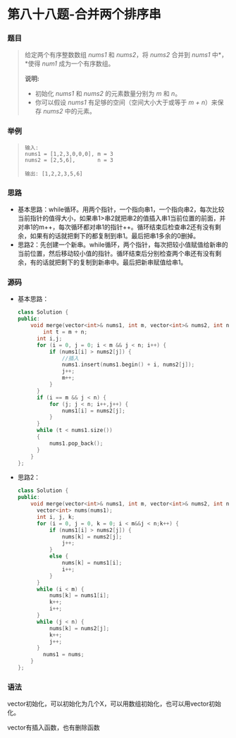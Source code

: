 # 第八十八题-合并两个排序串

### 题目

> 给定两个有序整数数组 *nums1* 和 *nums2*，将 *nums2* 合并到 *nums1* 中*，*使得 *num1* 成为一个有序数组。
>
> **说明:**
>
> - 初始化 *nums1* 和 *nums2* 的元素数量分别为 *m* 和 *n*。
> - 你可以假设 *nums1* 有足够的空间（空间大小大于或等于 *m + n*）来保存 *nums2* 中的元素。

### 举例

> ```
> 输入:
> nums1 = [1,2,3,0,0,0], m = 3
> nums2 = [2,5,6],       n = 3
> 
> 输出: [1,2,2,3,5,6]
> ```

### 思路

* 基本思路：while循环。用两个指针，一个指向串1，一个指向串2，每次比较当前指针的值得大小，如果串1>串2就把串2的值插入串1当前位置的前面，并对串1的m++，每次循环都对串1的指针++。循环结束后检查串2还有没有剩余，如果有的话就把剩下的都复制到串1。最后把串1多余的0删掉。
* 思路2：先创建一个新串。while循环，两个指针，每次把较小值赋值给新串的当前位置，然后移动较小值的指针。循环结束后分别检查两个串还有没有剩余，有的话就把剩下的复制到新串中。最后把新串赋值给串1。

### 源码

* 基本思路：

  ```c++
  class Solution {
  public:
      void merge(vector<int>& nums1, int m, vector<int>& nums2, int n) {
          int t = m + n;
  		int i,j;
  		for (i = 0, j = 0; i < m && j < n; i++) {
  			if (nums1[i] > nums2[j]) {
  				//插入
  				nums1.insert(nums1.begin() + i, nums2[j]);
  				j++;
  				m++;
  			}
  		}
  		if (i == m && j < n) {
  			for (j; j < n; i++,j++) {
  				nums1[i] = nums2[j];
  			}
  		}
  		while (t < nums1.size())
  		{
  			nums1.pop_back();
  		}
      }
  };
  ```

* 思路2：

  ```c++
  class Solution {
  public:
      void merge(vector<int>& nums1, int m, vector<int>& nums2, int n) {
  		vector<int> nums(nums1);
  		int i, j, k;
  		for (i = 0, j = 0, k = 0; i < m&&j < n;k++) {
  			if (nums1[i] > nums2[j]) {
  				nums[k] = nums2[j];
  				j++;
  			}
  			else {
  				nums[k] = nums1[i];
  				i++;
  			}
  		}
  		while (i < m) {
  			nums[k] = nums1[i];
  			k++;
  			i++;
  		}
  		while (j < n) {
  			nums[k] = nums2[j];
  			k++;
  			j++;
  		}
          nums1 = nums;
      }
  };
  ```


### 语法

vector初始化，可以初始化为几个X，可以用数组初始化，也可以用vector初始化。

vector有插入函数，也有删除函数